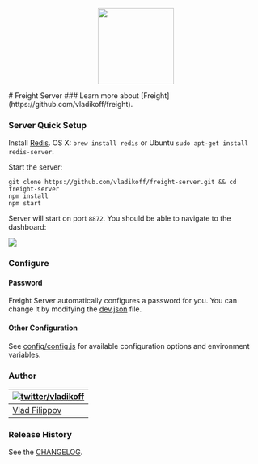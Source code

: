 <p align="center"><img src="http://v14d.com/freight/freight-250.png" height="150" /></p>
# Freight Server
### Learn more about [Freight](https://github.com/vladikoff/freight).

### Server Quick Setup

Install [Redis](http://redis.io/). OS X: `brew install redis` or Ubuntu `sudo apt-get install redis-server`.

Start the server:
```
git clone https://github.com/vladikoff/freight-server.git && cd freight-server
npm install
npm start
```

Server will start on port `8872`. You should be able to navigate to the dashboard: 

![](http://v14d.com/freight/freight-server-view.jpg)

### Configure 

#### Password

Freight Server automatically configures a password for you. You can change it by modifying the [dev.json](config/dev.json-dist) file.

#### Other Configuration

See [config/config.js](config/config.js#L12) for available 
configuration options and environment variables.

### Author

| [![twitter/vladikoff](https://avatars3.githubusercontent.com/u/128755?s=70)](https://twitter.com/vladikoff "Follow @vladikoff on Twitter") |
|---|
| [Vlad Filippov](http://vf.io/) |


### Release History
See the [CHANGELOG](CHANGELOG).
